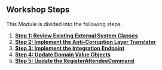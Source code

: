 ## Workshop Steps

This Module is divided into the following steps.

1. **[Step 1: Review Existing External System Classes](step1-review-external-classes.md)**
2. **[Step 2: Implement the Anti-Corruption Layer Translator](step2-implement-translator.md)**
3. **[Step 3: Implement the Integration Endpoint](step3-implement-endpoint.md)**
4. **[Step 4: Update Domain Value Objects](step4-update-value-objects.md)**
5. **[Step 5: Update the RegisterAttendeeCommand](step5-update-command.md)**
